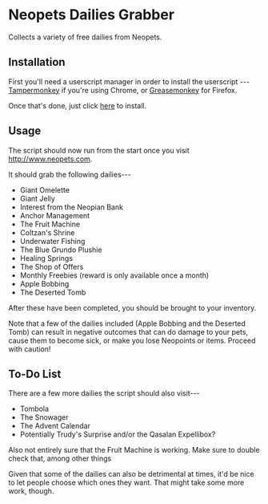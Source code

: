 # Neopets Dailies Grabber
Collects a variety of free dailies from Neopets. 

## Installation
First you'll need a userscript manager in order to install the userscript --- [Tampermonkey](https://chrome.google.com/webstore/detail/tampermonkey/dhdgffkkebhmkfjojejmpbldmpobfkfo?hl=en) if you're using Chrome, or [Greasemonkey](https://addons.mozilla.org/en-US/firefox/addon/greasemonkey/) for Firefox.

Once that's done, just click [here](https://github.com/vokrum/neopets-dailiesGrabber/raw/master/neopets-dailies-grabber.user.js) to install.

## Usage

The script should now run from the start once you visit http://www.neopets.com.

It should grab the following dailies---
* Giant Omelette
* Giant Jelly
* Interest from the Neopian Bank
* Anchor Management
* The Fruit Machine
* Coltzan's Shrine
* Underwater Fishing
* The Blue Grundo Plushie
* Healing Springs
* The Shop of Offers
* Monthly Freebies (reward is only available once a month)
* Apple Bobbing
* The Deserted Tomb

After these have been completed, you should be brought to your inventory.

Note that a few of the dailies included (Apple Bobbing and the Deserted Tomb) can result in negative outcomes that can do damage to your pets, cause them to become sick, or make you lose Neopoints or items. Proceed with caution!

## To-Do List

There are a few more dailies the script should also visit---
* Tombola
* The Snowager
* The Advent Calendar
* Potentially Trudy's Surprise and/or the Qasalan Expellibox?

Also not entirely sure that the Fruit Machine is working. Make sure to double check that, among other things

Given that some of the dailies can also be detrimental at times, it'd be nice to let people choose which ones they want. That might take some more work, though.

